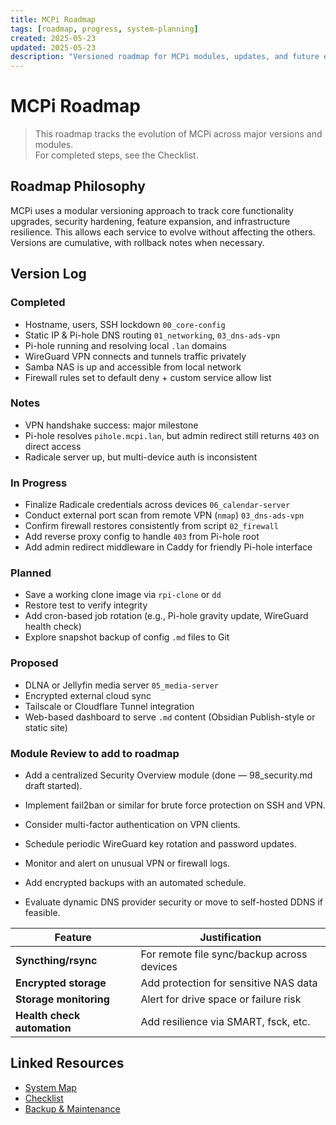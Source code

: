 ```yaml
---
title: MCPi Roadmap
tags: [roadmap, progress, system-planning]
created: 2025-05-23
updated: 2025-05-23
description: "Versioned roadmap for MCPi modules, updates, and future enhancements."
---
```


# MCPi Roadmap

> This roadmap tracks the evolution of MCPi across major versions and modules.  
> For completed steps, see the Checklist.

## Roadmap Philosophy

MCPi uses a modular versioning approach to track core functionality upgrades, security hardening, feature expansion, and infrastructure resilience. This allows each service to evolve without affecting the others. Versions are cumulative, with rollback notes when necessary.

## Version Log

### Completed
- Hostname, users, SSH lockdown `00_core-config`
- Static IP & Pi-hole DNS routing `01_networking`, `03_dns-ads-vpn`
- Pi-hole running and resolving local `.lan` domains
- WireGuard VPN connects and tunnels traffic privately
- Samba NAS is up and accessible from local network
- Firewall rules set to default deny + custom service allow list

### Notes

- VPN handshake success: major milestone
- Pi-hole resolves `pihole.mcpi.lan`, but admin redirect still returns `403` on direct access
- Radicale server up, but multi-device auth is inconsistent

### In Progress

- Finalize Radicale credentials across devices `06_calendar-server`
- Conduct external port scan from remote VPN (`nmap`) `03_dns-ads-vpn`
- Confirm firewall restores consistently from script `02_firewall`
- Add reverse proxy config to handle `403` from Pi-hole root
- Add admin redirect middleware in Caddy for friendly Pi-hole interface

### Planned

- Save a working clone image via `rpi-clone` or `dd`
- Restore test to verify integrity
- Add cron-based job rotation (e.g., Pi-hole gravity update, WireGuard health check)
- Explore snapshot backup of config `.md` files to Git

### Proposed

- DLNA or Jellyfin media server `05_media-server`
- Encrypted external cloud sync
- Tailscale or Cloudflare Tunnel integration
- Web-based dashboard to serve `.md` content (Obsidian Publish-style or static site)

### Module Review to add to roadmap
- Add a centralized Security Overview module (done — 98_security.md draft started).
    
- Implement fail2ban or similar for brute force protection on SSH and VPN.
    
- Consider multi-factor authentication on VPN clients.
    
- Schedule periodic WireGuard key rotation and password updates.
    
- Monitor and alert on unusual VPN or firewall logs.
    
- Add encrypted backups with an automated schedule.
    
- Evaluate dynamic DNS provider security or move to self-hosted DDNS if feasible.

| Feature | Justification |
|--------|----------------|
| **Syncthing/rsync** | For remote file sync/backup across devices |
| **Encrypted storage** | Add protection for sensitive NAS data |
| **Storage monitoring** | Alert for drive space or failure risk |
| **Health check automation** | Add resilience via SMART, fsck, etc. |

## Linked Resources

- [System Map](MCPi_systemMap)
- [Checklist](MCPi_checklist)
- [Backup & Maintenance](99_backup-and-maintenance)
